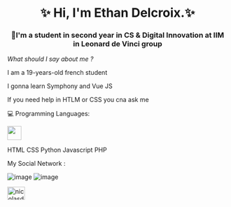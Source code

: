 <h1 align="center">✨ Hi, I'm Ethan Delcroix.✨</h1>

<h3 align="center">📝I'm a student in second year in CS & Digital Innovation at IIM in Leonard de Vinci group</h3>

 *What should I say about me ?*

I am a 19-years-old french student

I gonna learn Symphony and Vue JS

If you need help in HTLM or CSS you cna ask me 

💻 Programming Languages: 

<img height="32" width="32" src="https://cdn.jsdelivr.net/npm/simple-icons@v7/icons/javascript.svg" />

HTML CSS Python Javascript PHP

My Social Network :

![image](https://user-images.githubusercontent.com/113120188/190900104-aae54153-79c8-426c-906e-6647de107afc.png)
![image](https://user-images.githubusercontent.com/113120188/190900006-c9278489-b075-4b8a-8d60-7f100cdea24f.png)
<a href="https://www.linkedin.com/in/ethan-delcroix-087305233/" rel="no follow">
  
<img align="center" src="https://raw.githubusercontent.com/rahuldkjain/github-profile-readme-generator/master/src/images/icons/Social/linked-in-alt.svg" alt="nicolasdegarrigues" height="30" width="40" style="max-width: 100%;"></a>

